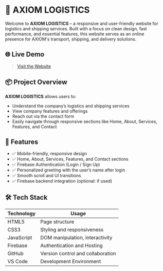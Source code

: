 # 🚢 AXIOM LOGISTICS

Welcome to **AXIOM LOGISTICS** – a responsive and user-friendly website for logistics and shipping services. Built with a focus on clean design, fast performance, and essential features, this website serves as an online presence for AXIOM's transport, shipping, and delivery solutions.

## 🌐 Live Demo

> [Visit the Website](https://axiomservices.org.in)

## 📦 Project Overview

**AXIOM LOGISTICS** allows users to:
- Understand the company’s logistics and shipping services
- View company features and offerings
- Reach out via the contact form
- Easily navigate through responsive sections like Home, About, Services, Features, and Contact

## 🧩 Features

- ✅ Mobile-friendly, responsive design
- ✅ Home, About, Services, Features, and Contact sections
- ✅ Firebase Authentication (Login / Sign Up)
- ✅ Personalized greeting with the user’s name after login
- ✅ Smooth scroll and UI transitions
- ✅ Firebase backend integration (optional: if used)

## 🛠 Tech Stack

| Technology | Usage |
|-----------|-------|
| HTML5     | Page structure |
| CSS3      | Styling and responsiveness |
| JavaScript | DOM manipulation, interactivity |
| Firebase  | Authentication and Hosting |
| GitHub    | Version control and collaboration |
| VS Code   | Development Environment |
